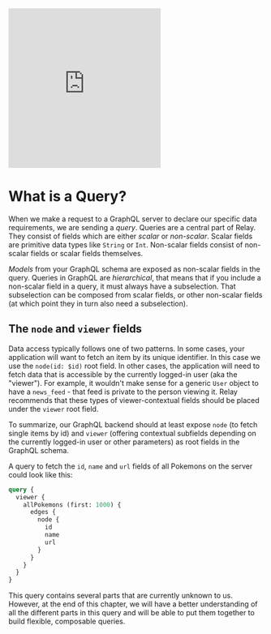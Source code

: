 <iframe height="315" src="https://www.youtube.com/embed/iohi9fXPzAw" frameborder="0" allowfullscreen></iframe>

# What is a Query?

When we make a request to a GraphQL server to declare our specific data requirements, we are sending a *query*.
Queries are a central part of Relay. They consist of fields which are either *scalar* or *non-scalar*.
Scalar fields are primitive data types like `String` or `Int`.
Non-scalar fields consist of non-scalar fields or scalar fields themselves.

*Models* from your GraphQL schema are exposed as non-scalar fields in the query.
Queries in GraphQL are *hierarchical*, that means that if you include a non-scalar field in a query, it must always have a subselection. That subselection can be composed from scalar fields, or other non-scalar fields (at which point they in turn also need a subselection).

## The `node` and `viewer` fields

Data access typically follows one of two patterns. In some cases, your application will want to fetch an item by its unique identifier. In this case we use the `node(id: $id)` root field. In other cases, the application will need to fetch data that is accessible by the currently logged-in user (aka the "viewer"). For example, it wouldn't make sense for a generic `User` object to have a `news_feed` - that feed is private to the person viewing it. Relay recommends that these types of viewer-contextual fields should be placed under the `viewer` root field.

To summarize, our GraphQL backend should at least expose `node` (to fetch single items by id) and `viewer` (offering contextual subfields depending on the currently logged-in user or other parameters) as root fields in the GraphQL schema.

A query to fetch the `id`, `name` and `url` fields of all Pokemons on the server could look like this:

```graphql
query {
  viewer {
    allPokemons (first: 1000) {
      edges {
        node {
          id
          name
          url
        }
      }
    }
  }
}
```

This query contains several parts that are currently unknown to us. However, at the end of this chapter, we will have a better understanding of all the different parts in this query and will be able to put them together to build flexible, composable queries.
